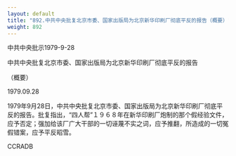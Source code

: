 ```yaml
---
layout: default
title: "892.中共中央批复北京市委、国家出版局为北京新华印刷厂彻底平反的报告（概要）"
weight: 892
---
```


中共中央批示1979-9-28

中共中央批复北京市委、国家出版局为北京新华印刷厂彻底平反的报告

（概要）

1979.09.28

1979年9月28日，中共中央批复北京市委、国家出版局为北京新华印刷厂彻底平反的报告。批复指出，“四人帮”１９６８年在新华印刷厂炮制的那个假经验文件，应予否定；强加给该厂广大干部的一切诬蔑不实之词，应予推翻，所造成的一切冤假错案，应予平反昭雪。

CCRADB

